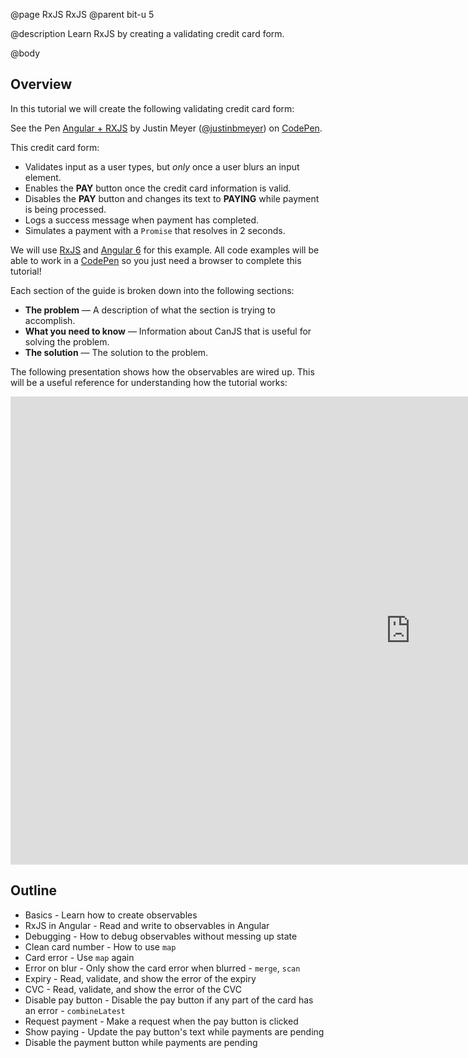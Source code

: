 @page RxJS RxJS
@parent bit-u 5

@description Learn RxJS by creating a validating credit card form.

@body

## Overview

In this tutorial we will create the following validating credit card form:

<p data-height="373" data-theme-id="0" data-slug-hash="vvpNJz" data-default-tab="js,result" data-user="justinbmeyer" data-pen-title="Angular + RXJS" class="codepen">See the Pen <a href="https://codepen.io/justinbmeyer/pen/vvpNJz/">Angular + RXJS</a> by Justin Meyer (<a href="https://codepen.io/justinbmeyer">@justinbmeyer</a>) on <a href="https://codepen.io">CodePen</a>.</p>

This credit card form:

- Validates input as a user types, but _only_ once a user blurs an input element.
- Enables the __PAY__ button once the credit card information is valid.
- Disables the __PAY__ button and changes its text to __PAYING__ while payment is being processed.
- Logs a success message when payment has completed.
- Simulates a payment with a `Promise` that resolves in 2 seconds.

We will use [RxJS](https://rxjs-dev.firebaseapp.com/) and [Angular 6](https://v6.angular.io/docs)
for this example.  All code examples will be able to work in a [CodePen](https://codepen.io/justinbmeyer/pen/vvpNJz) so you just need a browser to complete this tutorial!

Each section of the guide is broken down into the following sections:

- __The problem__ — A description of what the section is trying to accomplish.
- __What you need to know__ — Information about CanJS that is useful for solving the problem.
- __The solution__ — The solution to the problem.

The following presentation shows how the observables are wired up.  This will
be a useful reference for understanding how the tutorial works:

<iframe src="https://docs.google.com/presentation/d/e/2PACX-1vS1c0TjlkqGDCI0-R_QUvmZ3oFFTcapVK8zLosgq94g3_w2rQPifGHwZy209xadXI0EchaaB60vCcqj/embed?start=false&loop=false&delayms=3000" frameborder="0" width="1280" height="749" allowfullscreen="true" mozallowfullscreen="true" webkitallowfullscreen="true"></iframe>


## Outline

- Basics - Learn how to create observables
- RxJS in Angular - Read and write to observables in Angular
- Debugging - How to debug observables without messing up state
- Clean card number - How to use `map`
- Card error - Use `map` again
- Error on blur - Only show the card error when blurred - `merge`, `scan`
- Expiry - Read, validate, and show the error of the expiry
- CVC - Read, validate, and show the error of the CVC
- Disable pay button - Disable the pay button if any part of the card has an error - `combineLatest`
- Request payment - Make a request when the pay button is clicked
- Show paying - Update the pay button's text while payments are pending
- Disable the payment button while payments are pending






<script async src="https://static.codepen.io/assets/embed/ei.js"></script>
